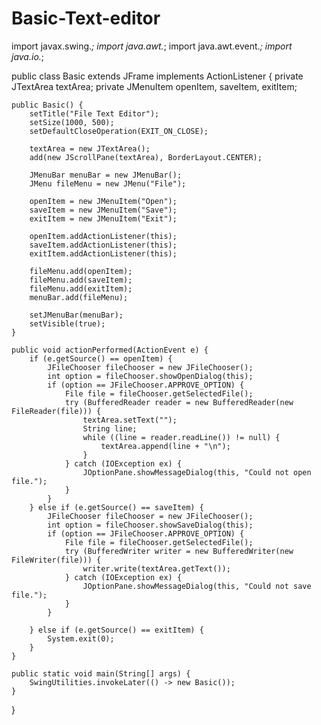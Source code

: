 # Basic-Text-editor
import javax.swing.*;
import java.awt.*;
import java.awt.event.*;
import java.io.*;

public class Basic extends JFrame implements ActionListener  { 
    private JTextArea textArea;
    private JMenuItem openItem, saveItem, exitItem;

    public Basic() {
        setTitle("File Text Editor");
        setSize(1000, 500);
        setDefaultCloseOperation(EXIT_ON_CLOSE);

        textArea = new JTextArea();
        add(new JScrollPane(textArea), BorderLayout.CENTER);

        JMenuBar menuBar = new JMenuBar();
        JMenu fileMenu = new JMenu("File");

        openItem = new JMenuItem("Open");
        saveItem = new JMenuItem("Save");
        exitItem = new JMenuItem("Exit");

        openItem.addActionListener(this);
        saveItem.addActionListener(this);
        exitItem.addActionListener(this);

        fileMenu.add(openItem);
        fileMenu.add(saveItem);
        fileMenu.add(exitItem);
        menuBar.add(fileMenu);

        setJMenuBar(menuBar);
        setVisible(true);
    }

    public void actionPerformed(ActionEvent e) {
        if (e.getSource() == openItem) {
            JFileChooser fileChooser = new JFileChooser();
            int option = fileChooser.showOpenDialog(this);
            if (option == JFileChooser.APPROVE_OPTION) {
                File file = fileChooser.getSelectedFile();
                try (BufferedReader reader = new BufferedReader(new FileReader(file))) {
                    textArea.setText("");
                    String line;
                    while ((line = reader.readLine()) != null) {
                        textArea.append(line + "\n");
                    }
                } catch (IOException ex) {
                    JOptionPane.showMessageDialog(this, "Could not open file.");
                }
            }
        } else if (e.getSource() == saveItem) {
            JFileChooser fileChooser = new JFileChooser();
            int option = fileChooser.showSaveDialog(this);
            if (option == JFileChooser.APPROVE_OPTION) {
                File file = fileChooser.getSelectedFile();
                try (BufferedWriter writer = new BufferedWriter(new FileWriter(file))) {
                    writer.write(textArea.getText());
                } catch (IOException ex) {
                    JOptionPane.showMessageDialog(this, "Could not save file.");
                }
            }
            
        } else if (e.getSource() == exitItem) {
            System.exit(0);
        }
    }

    public static void main(String[] args) {
        SwingUtilities.invokeLater(() -> new Basic());
    }
}





















